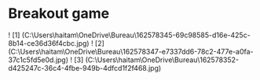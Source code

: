 # Breakout game 
! [1] (C:\Users\haitam\OneDrive\Bureau\162578345-69c98585-d16e-425c-8b14-ce36d36f4cbc.jpg) 
! [2] (C:\Users\haitam\OneDrive\Bureau\162578347-e7337dd6-78c2-477e-a0fa-37c1c5fd5e0d.jpg) 
! [3] (C:\Users\haitam\OneDrive\Bureau\162578352-d425247c-36c4-4fbe-949b-4dfcd1f2f468.jpg) 
